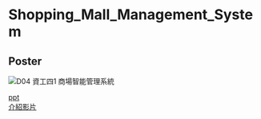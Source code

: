 # Shopping_Mall_Management_System

## Poster  
![D04 資工四1 商場智能管理系統](https://github.com/user-attachments/assets/7d091104-0c5a-4504-a4b6-34bd22488417)









[ppt](https://www.canva.com/design/DAGN4gHRa-k/xEfGHS3Y4z48jt64TkKpsQ/view?utm_content=DAGN4gHRa-k&utm_campaign=designshare&utm_medium=link&utm_source=editor)  
[介紹影片](https://www.youtube.com/watch?v=L8BJZnHiPH4&t=24s)
